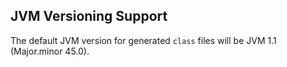 ## JVM Versioning Support

The default JVM version for generated `class` files will be JVM 1.1 (Major.minor 45.0).
